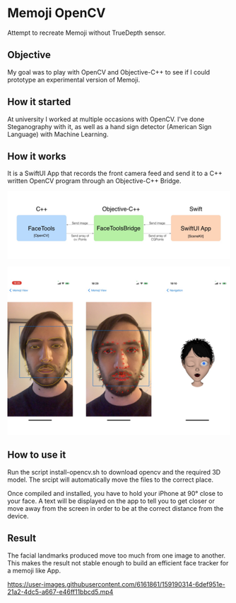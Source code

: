 # Memoji OpenCV
Attempt to recreate Memoji without TrueDepth sensor.

## Objective
My goal was to play with OpenCV and Objective-C++ to see if I could prototype an experimental version of Memoji.

## How it started
At university I worked at multiple occasions with OpenCV. I've done Steganography with it, as well as a hand sign detector (American Sign Language) with Machine Learning.

## How it works
It is a SwiftUI App that records the front camera feed and send it to a C++ written OpenCV program through an Objective-C++ Bridge.

![Basic Model of the App](Doc/model.jpg)

![Processed Image](Doc/cutout-face.jpg)

## How to use it 
Run the script install-opencv.sh to download opencv and the required 3D model. The srcipt will automatically move the files to the correct place.

Once compiled and installed, you have to hold your iPhone at 90° close to your face. A text will be displayed on the app to tell you to get closer or move away from the screen in order to be at the correct distance from the device.

## Result
The facial landmarks produced move too much from one image to another. This makes the result not stable enough to build an efficient face tracker for a memoji like App. 


https://user-images.githubusercontent.com/6161861/159190314-6def951e-21a2-4dc5-a667-e46ff11bbcd5.mp4

